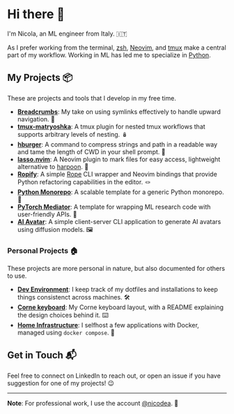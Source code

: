 # Hi there 👋

I'm Nicola, an ML engineer from Italy. 🇮🇹

As I prefer working from the terminal, [zsh](https://www.zsh.org/), [Neovim](https://neovim.io/), and [tmux](https://github.com/tmux/tmux) make a central part of my workflow.
Working in ML has led me to specialize in [Python](https://www.python.org/).

## My Projects 📦

These are projects and tools that I develop in my free time.

- [**Breadcrumbs**](https://github.com/niqodea/breadcrumbs): My take on using symlinks effectively to handle upward navigation. 🍞
- [**tmux-matryoshka**](https://github.com/niqodea/tmux-matryoshka): A tmux plugin for nested tmux workflows that supports arbitrary levels of nesting. 🪆
- [**hburger**](https://github.com/niqodea/hburger): A command to compress strings and path in a readable way and tame the length of CWD in your shell prompt. 🍔
- [**lasso.nvim**](https://github.com/niqodea/lasso.nvim): A Neovim plugin to mark files for easy access, lightweight alternative to [harpoon](https://github.com/ThePrimeagen/harpoon). 🤠
- [**Ropify**](https://github.com/niqodea/ropify): A simple [Rope](https://github.com/python-rope/rope) CLI wrapper and Neovim bindings that provide Python refactoring capabilities in the editor. 🪢
- [**Python Monorepo**](https://github.com/niqodea/python-monorepo): A scalable template for a generic Python monorepo. 🐍
- [**PyTorch Mediator**](https://github.com/niqodea/pytorch-mediator): A template for wrapping ML research code with user-friendly APIs. 🎁
- [**AI Avatar**](https://github.com/niqodea/ai-avatar): A simple client-server CLI application to generate AI avatars using diffusion models. 🖼

### Personal Projects 🏠

These projects are more personal in nature, but also documented for others to use.

- [**Dev Environment**](https://github.com/niqodea/dev-environment): I keep track of my dotfiles and installations to keep things consistenct across machines. 🛠️
- [**Corne keyboard**](https://github.com/niqodea/crkbd): My Corne keyboard layout, with a README explaining the design choices behind it. ⌨️
- [**Home Infrastructure**](https://github.com/niqodea/home-infrastructure): I selfhost a few applications with Docker, managed using `docker compose`. 🐳


## Get in Touch 📬

Feel free to connect on LinkedIn to reach out, or open an issue if you have suggestion for one of my projects! 😉

---

**Note**: For professional work, I use the account [@nicodea](https://github.com/nicodea). 👔
